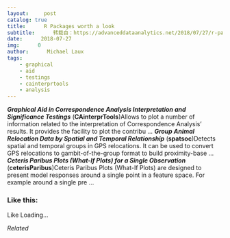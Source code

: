 ```yaml
---
layout:     post
catalog: true
title:      R Packages worth a look
subtitle:      转载自：https://advanceddataanalytics.net/2018/07/27/r-packages-worth-a-look-1224/
date:      2018-07-27
img:      0
author:      Michael Laux
tags:
    - graphical
    - aid
    - testings
    - cainterprtools
    - analysis
---
```

***Graphical Aid in Correspondence Analysis Interpretation and Significance Testings*** (**CAinterprTools**)Allows to plot a number of information related to the interpretation of Correspondence Analysis’ results. It provides the facility to plot the contribu …
***Group Animal Relocation Data by Spatial and Temporal Relationship*** (**spatsoc**)Detects spatial and temporal groups in GPS relocations. It can be used to convert GPS relocations to gambit-of-the-group format to build proximity-base …
***Ceteris Paribus Plots (What-If Plots) for a Single Observation*** (**ceterisParibus**)Ceteris Paribus Plots (What-If Plots) are designed to present model responses around a single point in a feature space. For example around a single pre …

### Like this:
Like Loading...

*Related*

